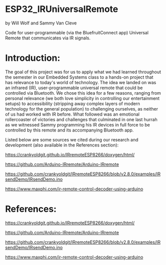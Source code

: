 # ESP32_IRUniversalRemote
by Will Wolf and Sammy Van Cleve


Code for user-programmable (via the BluefruitConnect app) Universal Remote that communicates via IR signals.

# Introduction:

The goal of this project was for us to apply what we had learned throughout the semester in our Embedded Systems class
to a hands-on project that has relevance to today's world of technology. The idea we landed on was an infrared (IR), user-programmable
universal remote that could be controlled via Bluetooth. We chose this idea for a few reasons, ranging from personal relevance
(we both love simplicity in controlling our entertainment setups) to accessibility (stripping away complex layers of modern technology for the general population) to challenging ourselves, as neither of us had worked with IR before. What followed was an emotional rollercoaster of victories and challenges that culminated in one last hurrah as we witnessed Sammy programming his IR devices in full force to be controlled by this remote and its accompanying Bluetooth app.

Listed below are some sources we cited during our research and development (also available in the References section):


https://crankyoldgit.github.io/IRremoteESP8266/doxygen/html/

https://github.com/Arduino-IRremote/Arduino-IRremote

https://github.com/crankyoldgit/IRremoteESP8266/blob/v2.8.0/examples/IRsendDemo/IRsendDemo.ino

https://www.maxphi.com/ir-remote-control-decoder-using-arduino


# References:

https://crankyoldgit.github.io/IRremoteESP8266/doxygen/html/

https://github.com/Arduino-IRremote/Arduino-IRremote

https://github.com/crankyoldgit/IRremoteESP8266/blob/v2.8.0/examples/IRsendDemo/IRsendDemo.ino

https://www.maxphi.com/ir-remote-control-decoder-using-arduino
